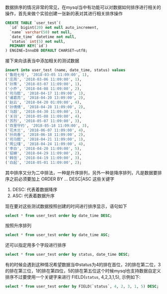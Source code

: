 
数据排序的情况非常的常见，在mysql当中有功能可以对数据如何排序进行相关的操作，首先来做个实验创建一张新的表对其进行相关排序操作

```sql
CREATE TABLE `user_test`(
  `id` bigint(20) not null auto_increment,
  `name` varchar(50) not null,
  `date_time` datetime not null,
  `status` int(5) not null,
  PRIMARY KEY(`id`)
) ENGINE=InnoDB DEFAULT CHARSET=utf8;
```

接下来向该表当中添加相关的测试数据

```sql
insert into user_test (name, date_time, status) values 
('鲁班七号', '2018-03-05 11:09:00', 1),
('庄周', '2018-03-06 11:09:00', 1),
('孙策', '2018-03-07 11:09:00', 1), 
('小乔', '2018-04-08 11:09:00', 2),
('司马懿', '2018-04-17 11:09:00', 1),
('诸葛亮', '2018-04-20 13:09:00', 2),
('赵云', '2018-04-20 01:09:00', 4),
('孙倩倩', '2018-04-28 11:09:00', 2),
('马超', '2018-04-30 11:09:00', 1),
('关羽', '2018-05-08 11:09:00', 4),
('苏烈', '2018-05-07 11:09:00', 3),
('百里守约', '2018-05-18 11:09:00', 3),
('花木兰', '2018-06-07 11:09:00', 4),
('孙尚香', '2018-06-18 11:09:00', 2),
('司马懿', '2018-04-21 11:09:00', 1),
('周公瑾', '2018-04-24 11:09:00', 4),
('李白', '2018-04-20 11:09:00', 5),
('貂蝉', '2018-04-29 11:09:00', 2),
('韩信', '2018-04-19 11:09:00', 3),
('白起', '2018-05-01 11:09:00', 2);
```

其中排序又分为二中排法，一种是升序排列，另外一种是降序排列，凡是数据要排序之前必须要加上 ORDER BY ... DESC|ASC 这些关键字

1) DESC: 代表着数据降序
2) ASC: 代表着数据升序


现在要对这些测试数据按照创建的时间进行排序显示，语句如下

```sql
select * from user_test order by date_time DESC;
```

按照升序排列

```sql
select * from user_test order by date_time ASC;
```

还可以指定用多个字段进行排序

```sql
select * from user_test order by status, date_time DESC;
```

有的时候会遇到这种情况希望数据当中status为4的排在首位，2的排在第二位，3的排在第三位，1的排在第四位，5的排在第五位这个时候mysql也支持数据自定义排序不过要使用一个关键字来进行 FIELD(`status`, 4,2,3,1,5), 示例如下:

```sql
select * from user_test order by FIELD(`status`, 4, 2, 3, 1, 5) DESC;
```
